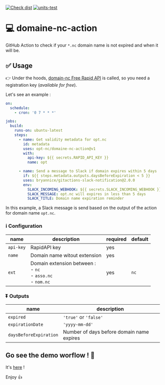 [![Check dist](https://github.com/opt-nc/domaine-nc-action/actions/workflows/check-dist.yml/badge.svg)](https://github.com/opt-nc/domaine-nc-action/actions/workflows/check-dist.yml)
[![units-test](https://github.com/opt-nc/domaine-nc-action/actions/workflows/test.yml/badge.svg)](https://github.com/opt-nc/domaine-nc-action/actions/workflows/test.yml)

# 💻 domaine-nc-action

GitHub Action to check if your `*.nc` domain name is not expired and when it will be.

## ✅ Usage

👉 Under the hoods, [domain-nc Free Rapid API](https://rapidapi.com/opt-nc-opt-nc-default/api/domaine-nc) is called, so you need a registration key (_available for free_).

Let's see an example :

```yml
on:
  schedule:
    - cron: '0 7 * * *'

jobs:
  build:
    runs-on: ubuntu-latest
    steps:
      - name: Get validity metadata for opt.nc
        id: metadata
        uses: opt-nc/domaine-nc-action@v1
        with:
          api-key: ${{ secrets.RAPID_API_KEY }}
          name: opt

      - name: Send a message to Slack if domain expires within 5 days
        if: ${{ steps.metadata.outputs.daysBeforeExpiration < 5 }}
        uses: bryannice/gitactions-slack-notification@2.0.0
        env:
          SLACK_INCOMING_WEBHOOK: ${{ secrets.SLACK_INCOMING_WEBHOOK }}
          SLACK_MESSAGE: opt.nc will expires in less than 5 days
          SLACK_TITLE: Domain name expiration reminder
```

In this example, a Slack message is send based on the output of the action for domain name `opt.nc`.

### ℹ️ Configuration

| name      | description                                                          | required | default |
| --------- | -------------------------------------------------------------------- | -------- | ------- |
| `api-key` | RapidAPI key                                                         | yes      |         |
| `name`    | Domain name witout extension                                         | yes      |         |
| `ext`     | Domain extension between :<br> - `nc`<br> - `asso.nc`<br> - `nom.nc` | yes      | `nc`    |

### ⏬ Outputs

| name                   | description                               |
| ---------------------- | ----------------------------------------- |
| `expired`              | `'true'` or `'false'`                     |
| `expirationDate`       | `'yyyy-mm-dd'`                            |
| `daysBeforeExpiration` | Number of days before domain name expires |

## Go see the demo worflow ! 🎇

It's [here](https://github.com/opt-nc/domaine-nc-action-demo) !

Enjoy 👍
